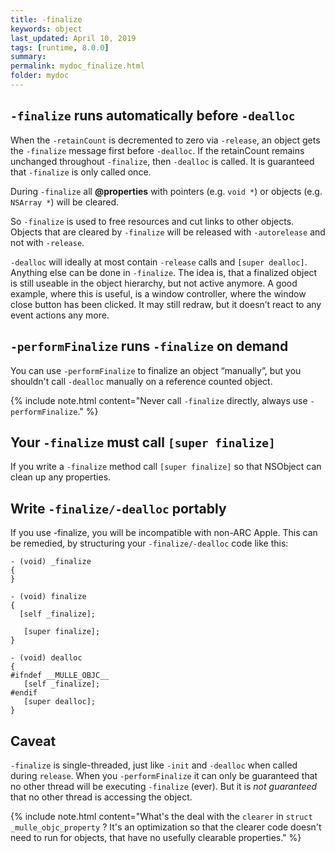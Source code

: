 ```yaml
---
title: -finalize
keywords: object
last_updated: April 10, 2019
tags: [runtime, 8.0.0]
summary:
permalink: mydoc_finalize.html
folder: mydoc
---
```


## `-finalize` runs automatically before `-dealloc`

When the `-retainCount` is decremented to zero via `-release`, an object gets the `-finalize` message first before `-dealloc`.
If the retainCount remains unchanged throughout `-finalize`, then `-dealloc` is called. 
It is guaranteed that `-finalize` is only called once.

During `-finalize` all **@properties** with pointers (e.g. `void *`) or objects (e.g. `NSArray *`) will be cleared.

So `-finalize` is used to free resources and cut links to other objects. Objects that are cleared by `-finalize` 
will be released with  `-autorelease` and not with `-release`.

`-dealloc` will ideally at most contain `-release` calls and `[super dealloc]`. Anything else can be done in `-finalize`. 
The idea is, that a finalized object is still useable in the object hierarchy, but not active anymore. A good example, where this is useful, is a window controller, where the window close button has been clicked. It may still redraw, but it doesn’t react to any event actions any more.


## `-performFinalize` runs `-finalize` on demand

You can use `-performFinalize` to finalize an object “manually”, but you shouldn't call `-dealloc` manually on a reference
counted object. 

{% include note.html content="Never call `-finalize` directly, always use `-performFinalize`." %}

## Your `-finalize` must call `[super finalize]` 

If you write a `-finalize` method call `[super finalize]` so that NSObject can clean up any properties.


## Write `-finalize/-dealloc` portably 

If you use -finalize, you will be incompatible with non-ARC Apple. This can be remedied,
by structuring your `-finalize/-dealloc` code like this:


```
- (void) _finalize
{
}

- (void) finalize
{
  [self _finalize];

   [super finalize];
}

- (void) dealloc
{
#ifndef __MULLE_OBJC__
   [self _finalize];
#endif
   [super dealloc];
}
```

## Caveat

`-finalize` is single-threaded, just like `-init` and `-dealloc` when called during `release`. When you `-performFinalize` 
it can only be guaranteed  that no other thread will be executing `-finalize` (ever). But it is _not guaranteed_ that
no other thread is accessing the object. 

{% include note.html content="What's the deal with the `clearer` in `struct _mulle_objc_property` ?
It's an optimization so that the clearer code doesn't need to run for objects, that have no usefully clearable properties."
%}
